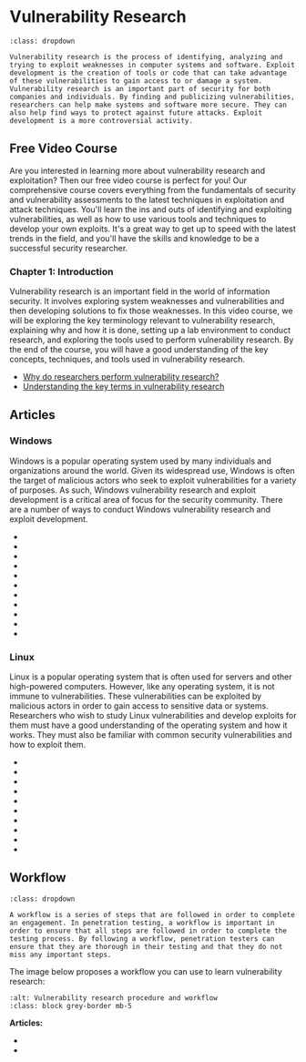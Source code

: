 # Vulnerability Research

```{admonition} What is Vulnerability Research and Exploitation?
:class: dropdown

Vulnerability research is the process of identifying, analyzing and trying to exploit weaknesses in computer systems and software. Exploit development is the creation of tools or code that can take advantage of these vulnerabilities to gain access to or damage a system. Vulnerability research is an important part of security for both companies and individuals. By finding and publicizing vulnerabilities, researchers can help make systems and software more secure. They can also help find ways to protect against future attacks. Exploit development is a more controversial activity.
```

## Free Video Course

Are you interested in learning more about vulnerability research and exploitation? Then our free video course is perfect for you! Our comprehensive course covers everything from the fundamentals of security and vulnerability assessments to the latest techniques in exploitation and attack techniques. You'll learn the ins and outs of identifying and exploiting vulnerabilities, as well as how to use various tools and techniques to develop your own exploits. It's a great way to get up to speed with the latest trends in the field, and you'll have the skills and knowledge to be a successful security researcher.

### Chapter 1: Introduction

Vulnerability research is an important field in the world of information security. It involves exploring system weaknesses and vulnerabilities and then developing solutions to fix those weaknesses. In this video course, we will be exploring the key terminology relevant to vulnerability research, explaining why and how it is done, setting up a lab environment to conduct research, and exploring the tools used to perform vulnerability research. By the end of the course, you will have a good understanding of the key concepts, techniques, and tools used in vulnerability research.

- [Why do researchers perform vulnerability research?](https://youtu.be/lD34wkOcCRE)
- [Understanding the key terms in vulnerability research](https://youtu.be/9ndLyvn4byg)

## Articles

### Windows

Windows is a popular operating system used by many individuals and organizations around the world. Given its widespread use, Windows is often the target of malicious actors who seek to exploit vulnerabilities for a variety of purposes. As such, Windows vulnerability research and exploit development is a critical area of focus for the security community. There are a number of ways to conduct Windows vulnerability research and exploit development.

* [](windows-exploitation-seh-based-overflow)
* [](basic-windows-shellcoding)
* [](windows-egg-hunting)
* [](windows-universal-shellcoding-x86)
* [](hands-on-windows-shellcoding-create-rop-via-mona.py)
* [](windows-exploit-countermeasures-part-1)
* [](windows-exploitation-stack-overflow-part-1)
* [](windows-exploitation-stack-overflow-part-2)
* [](powershell-shellcode-part-1)
* [](powershell-shellcode-part-2)
* [](dll-injection)

### Linux

Linux is a popular operating system that is often used for servers and other high-powered computers. However, like any operating system, it is not immune to vulnerabilities. These vulnerabilities can be exploited by malicious actors in order to gain access to sensitive data or systems. Researchers who wish to study Linux vulnerabilities and develop exploits for them must have a good understanding of the operating system and how it works. They must also be familiar with common security vulnerabilities and how to exploit them.

* [](introduction-to-linux-binary-exploitation-part-1)
* [](linux-exploitation-stack-smashing)
* [](linux-exploitation-abusing-eip)
* [](linux-exploitation-evading-exploit-protection)
* [](linux-exploitation-basic-linux-shellcoding)
* [](linux-exploitation-linux-reverse-tcp-shellcode)
* [](linux-exploitation-x64-shellcode)
* [](linux-exploitation-format-string-vulnerabilities-and-exploitation)
* [](linux-rop-exploitation-example)
* [](linux-exploitation-advanced-exploit-protection-evasion)

## Workflow

```{admonition} What is a workflow?
:class: dropdown

A workflow is a series of steps that are followed in order to complete an engagement. In penetration testing, a workflow is important in order to ensure that all steps are followed in order to complete the testing process. By following a workflow, penetration testers can ensure that they are thorough in their testing and that they do not miss any important steps. 
```

The image below proposes a workflow you can use to learn vulnerability research:

```{thumbnail} ../images/procedures/vulnerability-research-and-exploitation.svg
:alt: Vulnerability research procedure and workflow
:class: block grey-border mb-5
```

**Articles:**

* [](introduction-to-the-vulnerability-research-and-exploitation-workflow)
* [](using-contextual-analysis-to-decide-on-a-target-software-for-vulnerability-research)